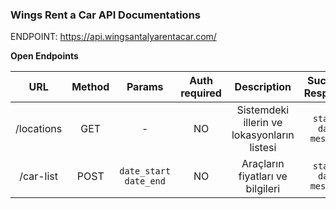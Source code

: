 ### Wings Rent a Car API Documentations

ENDPOINT: https://api.wingsantalyarentacar.com/


**Open Endpoints**

| URL | Method | Params | Auth required | Description | Success Response |
| :---------------------:|:--------:|:-------:|:-------:  | :-------: | :-------: |
| /locations | GET | - | NO | Sistemdeki illerin ve lokasyonların listesi | `status` `data` `message` |
| /car-list | POST | `date_start` `date_end` | NO | Araçların fiyatları ve bilgileri | `status` `data` `message` |
